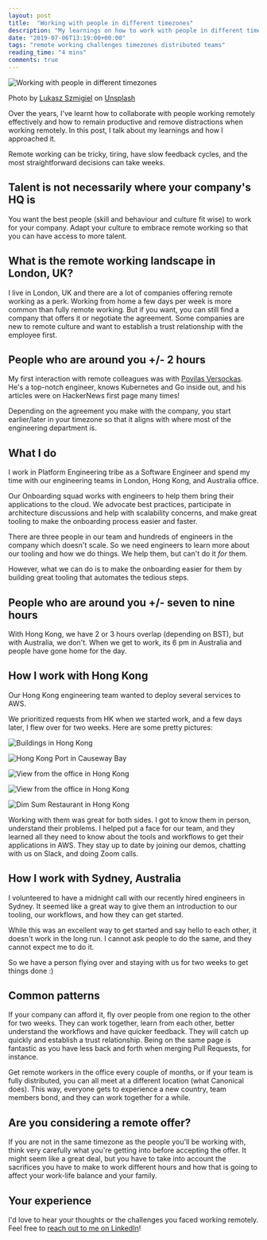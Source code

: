 ```yaml
---
layout: post
title:  "Working with people in different timezones"
description: "My learnings on how to work with people in different timezones"
date: "2019-07-06T13:19:00+00:00"
tags: "remote working challenges timezones distributed teams"
reading_time: "4 mins"
comments: true
---
```


![Working with people in different timezones](/assets/images/posts/working-with-remote-people-in-different-timezones.jpg "Working with people in different timezones")

Photo by [Lukasz Szmigiel](https://unsplash.com/@szmigieldesign?utm_source=unsplash&utm_medium=referral&utm_content=creditCopyText) on [Unsplash](https://unsplash.com/search/photos/perfect?utm_source=unsplash&utm_medium=referral&utm_content=creditCopyText)

Over the years, I've learnt how to collaborate with people working remotely effectively and how to remain productive and remove distractions when working remotely. In this post, I talk about my learnings and how I approached it.

Remote working can be tricky, tiring, have slow feedback cycles, and the most straightforward decisions can take weeks.

## Talent is not necessarily where your company's HQ is

You want the best people (skill and behaviour and culture fit wise) to work for your company. Adapt your culture to embrace remote working so that you can have access to more talent.

## What is the remote working landscape in London, UK?

I live in London, UK and there are a lot of companies offering remote working as a perk. Working from home a few days per week is more common than fully remote working. But if you want, you can still find a company that offers it or negotiate the agreement. Some companies are new to remote culture and want to establish a trust relationship with the employee first.

## People who are around you +/- 2 hours

My first interaction with remote colleagues was with [Povilas Versockas](https://povilasv.me/about/). He's a top-notch engineer, knows Kubernetes and Go inside out, and his articles were on HackerNews first page many times!

Depending on the agreement you make with the company, you start earlier/later in your timezone so that it aligns with where most of the engineering department is.

## What I do

I work in Platform Engineering tribe as a Software Engineer and spend my time with our engineering teams in London, Hong Kong, and Australia office. 

Our Onboarding squad works with engineers to help them bring their applications to the cloud. We advocate best practices, participate in architecture discussions and help with scalability concerns, and make great tooling to make the onboarding process easier and faster.

There are three people in our team and hundreds of engineers in the company which doesn't scale. So we need engineers to learn more about our tooling and how we do things. We help them, but can't do it _for_ them. 

However, what we can do is to make the onboarding easier for them by building great tooling that automates the tedious steps.

## People who are around you +/- seven to nine hours

With Hong Kong, we have 2 or 3 hours overlap (depending on BST), but with Australia, we don't. When we get to work, its 6 pm in Australia and people have gone home for the day.

## How I work with Hong Kong

Our Hong Kong engineering team wanted to deploy several services to AWS.

We prioritized requests from HK when we started work, and a few days later, I flew over for two weeks. Here are some pretty pictures:

![Buildings in Hong Kong](/assets/images/posts/hk/56276116_131791071290369_4143332363218190336_n.jpg "Buildings in Hong Kong")

![Hong Kong Port in Causeway Bay](/assets/images/posts/hk/56433426_132188914583918_4454812015818440704_n.jpg "Hong Kong Port in Causeway Bay")

![View from the office in Hong Kong](/assets/images/posts/hk/57034808_132655631203913_3283491481200885760_n.jpg "View from the office in Hong Kong")

![View from the office in Hong Kong](/assets/images/posts/hk/56870054_132655607870582_2872703749401346048_n.jpg "View from the office in Hong Kong")

![Dim Sum Restaurant in Hong Kong](/assets/images/posts/hk/57090179_134438977692245_7468670131690799104_n.jpg "Dim Sum Restaurant in Hong Kong")

Working with them was great for both sides. I got to know them in person, understand their problems. I helped put a face for our team, and they learned all they need to know about the tools and workflows to get their applications in AWS. They stay up to date by joining our demos, chatting with us on Slack, and doing Zoom calls.

## How I work with Sydney, Australia

I volunteered to have a midnight call with our recently hired engineers in Sydney. It seemed like a great way to give them an introduction to our tooling, our workflows, and how they can get started.

While this was an excellent way to get started and say hello to each other, it doesn't work in the long run. I cannot ask people to do the same, and they cannot expect me to do it.

So we have a person flying over and staying with us for two weeks to get things done :) 

## Common patterns

If your company can afford it, fly over people from one region to the other for two weeks. They can work together, learn from each other, better understand the workflows and have quicker feedback. They will catch up quickly and establish a trust relationship. Being on the same page is fantastic as you have less back and forth when merging Pull Requests, for instance.

Get remote workers in the office every couple of months, or if your team is fully distributed, you can all meet at a different location (what Canonical does). This way, everyone gets to experience a new country, team members bond, and they can work together for a while.

## Are you considering a remote offer?

If you are not in the same timezone as the people you'll be working with, think very carefully what you're getting into before accepting the offer. It might seem like a great deal, but you have to take into account the sacrifices you have to make to work different hours and how that is going to affect your work-life balance and your family.

## Your experience

I'd love to hear your thoughts or the challenges you faced working remotely. Feel free to [reach out to me on LinkedIn](https://www.linkedin.com/in/george-g-279883115/)!
